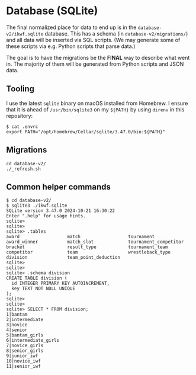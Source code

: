 # Database (SQLite)

The final normalized place for data to end up is in the
`database-v2/ikwf.sqlite` database. This has a schema (in
`database-v2/migrations/`) and all data will be inserted via SQL scripts. (We
may generate some of these scripts via e.g. Python scripts that parse data.)

The goal is to have the migrations be the **FINAL** way to describe what went
in. The majority of them will be generated from Python scripts and JSON
data.

## Tooling

I use the latest `sqlite` binary on macOS installed from Homebrew. I ensure
that it is ahead of `/usr/bin/sqlite3` on my `${PATH}` by using `direnv` in
this repository:

```
$ cat .envrc
export PATH="/opt/homebrew/Cellar/sqlite/3.47.0/bin:${PATH}"
```

## Migrations

```
cd database-v2/
./_refresh.sh
```

## Common helper commands

```
$ cd database-v2/
$ sqlite3 ./ikwf.sqlite
SQLite version 3.47.0 2024-10-21 16:30:22
Enter ".help" for usage hints.
sqlite>
sqlite>
sqlite> .tables
award                  match                  tournament
award_winner           match_slot             tournament_competitor
bracket                result_type            tournament_team
competitor             team                   wrestleback_type
division               team_point_deduction
sqlite>
sqlite>
sqlite> .schema division
CREATE TABLE division (
  id INTEGER PRIMARY KEY AUTOINCREMENT,
  key TEXT NOT NULL UNIQUE
);
sqlite>
sqlite>
sqlite> SELECT * FROM division;
1|bantam
2|intermediate
3|novice
4|senior
5|bantam_girls
6|intermediate_girls
7|novice_girls
8|senior_girls
9|junior_iwf
10|novice_iwf
11|senior_iwf
```
